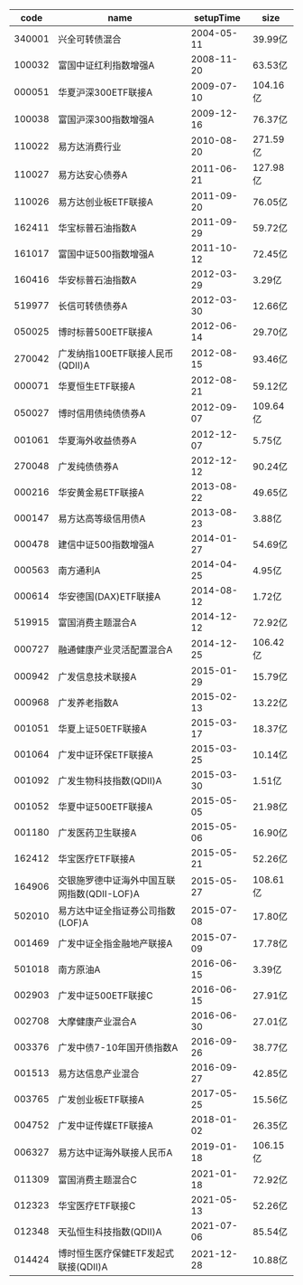 | code   | name                  | setupTime | size |
| ------ | --------------------- | ---- | ---- |
| 340001 | 兴全可转债混合 | 2004-05-11 | 39.99亿 |
| 100032 | 富国中证红利指数增强A | 2008-11-20 | 63.53亿 |
| 000051 | 华夏沪深300ETF联接A | 2009-07-10 | 104.16亿 |
| 100038 | 富国沪深300指数增强A | 2009-12-16 | 76.37亿 |
| 110022 | 易方达消费行业 | 2010-08-20 | 271.59亿 |
| 110027 | 易方达安心债券A | 2011-06-21 | 127.98亿 |
| 110026 | 易方达创业板ETF联接A | 2011-09-20 | 76.05亿 |
| 162411 | 华宝标普石油指数A | 2011-09-29 | 59.72亿 |
| 161017 | 富国中证500指数增强A | 2011-10-12 | 72.45亿 |
| 160416 | 华安标普石油指数A | 2012-03-29 | 3.29亿 |
| 519977 | 长信可转债债券A | 2012-03-30 | 12.66亿 |
| 050025 | 博时标普500ETF联接A | 2012-06-14 | 29.70亿 |
| 270042 | 广发纳指100ETF联接人民币(QDII)A | 2012-08-15 | 93.46亿 |
| 000071 | 华夏恒生ETF联接A | 2012-08-21 | 59.12亿 |
| 050027 | 博时信用债纯债债券A | 2012-09-07 | 109.64亿 |
| 001061 | 华夏海外收益债券A | 2012-12-07 | 5.75亿 |
| 270048 | 广发纯债债券A | 2012-12-12 | 90.24亿 |
| 000216 | 华安黄金易ETF联接A | 2013-08-22 | 49.65亿 |
| 000147 | 易方达高等级信用债A | 2013-08-23 | 3.88亿 |
| 000478 | 建信中证500指数增强A | 2014-01-27 | 54.69亿 |
| 000563 | 南方通利A | 2014-04-25 | 4.95亿 |
| 000614 | 华安德国(DAX)ETF联接A | 2014-08-12 | 1.72亿 |
| 519915 | 富国消费主题混合A | 2014-12-12 | 72.92亿 |
| 000727 | 融通健康产业灵活配置混合A | 2014-12-25 | 106.42亿 |
| 000942 | 广发信息技术联接A | 2015-01-29 | 15.79亿 |
| 000968 | 广发养老指数A | 2015-02-13 | 13.22亿 |
| 001051 | 华夏上证50ETF联接A | 2015-03-17 | 18.37亿 |
| 001064 | 广发中证环保ETF联接A | 2015-03-25 | 10.14亿 |
| 001092 | 广发生物科技指数(QDII)A | 2015-03-30 | 1.51亿 |
| 001052 | 华夏中证500ETF联接A | 2015-05-05 | 21.98亿 |
| 001180 | 广发医药卫生联接A | 2015-05-06 | 16.90亿 |
| 162412 | 华宝医疗ETF联接A | 2015-05-21 | 52.26亿 |
| 164906 | 交银施罗德中证海外中国互联网指数(QDII-LOF)A | 2015-05-27 | 108.61亿 |
| 502010 | 易方达中证全指证券公司指数(LOF)A | 2015-07-08 | 17.80亿 |
| 001469 | 广发中证全指金融地产联接A | 2015-07-09 | 17.78亿 |
| 501018 | 南方原油A | 2016-06-15 | 3.39亿 |
| 002903 | 广发中证500ETF联接C | 2016-06-15 | 27.91亿 |
| 002708 | 大摩健康产业混合A | 2016-06-30 | 27.01亿 |
| 003376 | 广发中债7-10年国开债指数A | 2016-09-26 | 38.77亿 |
| 001513 | 易方达信息产业混合 | 2016-09-27 | 42.85亿 |
| 003765 | 广发创业板ETF联接A | 2017-05-25 | 15.56亿 |
| 004752 | 广发中证传媒ETF联接A | 2018-01-02 | 26.35亿 |
| 006327 | 易方达中证海外联接人民币A | 2019-01-18 | 106.15亿 |
| 011309 | 富国消费主题混合C | 2021-01-18 | 72.92亿 |
| 012323 | 华宝医疗ETF联接C | 2021-05-13 | 52.26亿 |
| 012348 | 天弘恒生科技指数(QDII)A | 2021-07-06 | 85.54亿 |
| 014424 | 博时恒生医疗保健ETF发起式联接(QDII)A | 2021-12-28 | 10.88亿 |
